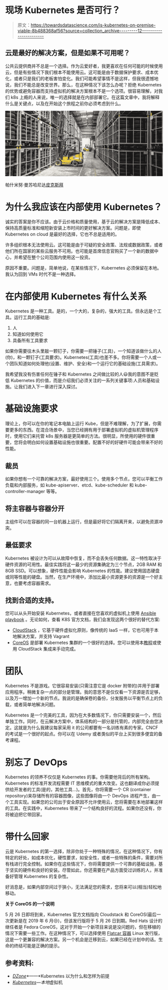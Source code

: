 # 现场 Kubernetes 是否可行？

> 原文：<https://towardsdatascience.com/is-kubernetes-on-premise-viable-8b488368af56?source=collection_archive---------12----------------------->

## 云是最好的解决方案，但是如果不可用呢？

公共云提供商并不总是一个选择。作为云爱好者，我更喜欢在任何可能的时候使用云，但是有些情况下我们根本不能使用云。这可能是由于数据保护要求、成本优化，或者只是我们的老板害怕变化。我们可能希望事情不是这样，但我很遗憾地说，我们不能总是改变世界。那么，在这种情况下该怎么办呢？拒绝 Kubernetes 的优势或避免容器而支持虚拟机的解决方案根本不是一个选项。很容易理解，对我们 k8s 上瘾的人来说，唯一的选择就是在内部部署它。在这篇文章中，我将解释什么是关键点，以及在开始这个旅程之前你必须考虑到什么。

![](img/1703669f7d01284a8461fe817f4693c5.png)

帕什米努·曼苏哈尼达[皮克斯拜](https://pixabay.com/it/?utm_source=link-attribution&utm_medium=referral&utm_campaign=image&utm_content=835340)

# 为什么我应该在内部使用 Kubernetes？

诚实的答案是你不应该。由于云价格和质量使用，基于云的解决方案是降低成本、保持高质量标准和缩短新安装上市时间的更好解决方案。问题是，即使 Kubernetes on cloud 是最好的选择，它也不总是适用的。

许多组织根本无法使用云。这可能是由于可疑的安全政策、法规或数据政策，或者他们所在国家的某些云服务不可用。也可能是首席信息官购买了一个新的数据中心，并希望在整个公司范围内使用这一投资。

原因不重要。问题是，简单地说，在某些情况下，Kubernetes 必须保留在本地。我认为回到 VMs 时代不是一种选择。

# 在内部使用 Kubernetes 有什么关系

Kubernetes 是一种工具。是的，一个大的，复杂的，强大的工具。但永远是个工具。运行工具的基础是:

1.  人
2.  知道如何使用它
3.  具备所有工具要求

如果你需要往木头里敲一颗钉子，你需要一把锤子(工具)，一个知道该做什么的人(你)，和一颗钉子(工具要求)。Kubernetes(工具)也差不多。你将需要一个人或一个团队知道如何处理他(设置、维护、安全)和一个运行它的基础设施(工具需求)。

我希望我没有伤害任何在锤子和 Kubernetes 之间做比较的人😃我的意图不是贬低 Kubernetes 的价值，而是介绍我们必须关注的一系列关键事项:人员和基础设施。让我们进入下一章进行深入探讨。

# 基础设施要求

理论上，你可以在你的笔记本电脑上运行 Kube，但是不难理解，为了扩展，你需要更多的东西。在混合场景中，当您已经拥有用于部署虚拟机的虚拟机管理程序时，使用它们来托管 k8s 服务器是更简单的方法。很明显，所使用的硬件很重要，您将会明白如何设置基础设施也很重要。配置不好的好硬件可能会带来不好的性能。

## 裁员

如果你想有一个可靠的解决方案，最好使用三个。使用多个节点，您可以平衡工作负载和内部服务，如 kube-apiserver、etcd、kube-scheduler 和 kube-controller-manager 等等。

## 将主容器与容器分开

主组件可以在容器的同一台机器上运行，但是最好将它们隔离开来，以避免资源冲突。

## 最低要求

Kubernetes 被设计为可以从故障中恢复，而不会丢失任何数据。这一特性取决于硬件资源的可用性。最佳实践将这一最少的资源集确定为三个节点，2GB RAM 和 8GB SSD。可以想象，硬件性能会影响 Kubernetes 的性能。建议使用固态硬盘或同等性能的硬盘。当然，在生产环境中，添加比最小资源更多的资源是一个好主意，也要考虑容器需求。

## 找到合适的支持。

您可以从头开始安装 Kubernetes，或者直接在您喜欢的虚拟机上使用 [Ansible playbook](https://github.com/apachecloudstack/k8s) 。无论如何，查看 K8S 官方文档，我们会发现这两个很好的替代方案:

*   [CloudStack](https://cloudstack.apache.org/) ，它基于硬件虚拟化原则，像传统的 IaaS 一样，它也可用于本地解决方案，并支持 Vagrant
*   [CoreOS](http://coreos.com/) 是部署 Kubernetes 集群的一个很好的选择。您可以使用本[教程](https://coreos.com/kubernetes/docs/1.6.1/index.html)或使用 CloudStack 集成来手动完成。

# 团队

Kubernetes 不是游戏。它很容易安装(只需注意它是 docker 附带的)并用于部署应用程序。稍微复杂一点的部分是管理。我的意思不是仅仅看一下资源是否足够，以及万一增加一个新的节点。我说的是确保卷的备份，分发服务以平衡节点上的负载，或者简单地解决问题。

Kubernetes 是一个完美的工具，因为在大多数情况下，你只需要安装一个，然后单独工作。同时，在云解决方案中，体系结构的一部分是托管的，内部完全由您决定。这就是为什么我建议每家采用 it 的公司都要有一名训练有素的专家。CNCF 的考试是一个很好的起点。你可以在 Udemy 或者类似的平台上买到很多便宜的备考课程。

# 别忘了 DevOps

Kubernetes 的领养不仅仅是 Kubernetes 的事。你需要他背后的所有架构。Kubernetes 的标准开发流程需要 IT 思维模式的重大改变。这也翻译成你必须提供给开发者的工具(是的，其他工具…)。首先，你将需要一个 CR (container repository)来存储所有的容器图像，这些图像将由一个 DevOps 进程产生，由一个工具实现。如果您的公司出于安全原因不允许使用云，您将需要在本地部署这样的工具。在实践中，Kubernetes 带来了一个结构良好的流程。如果你还没有，你将被迫把它带回家。

# 带什么回家

云是 Kubernetes 的第一选择，除非你处于一种特殊的情况，在这种情况下，你有特定的好处，如成本优化，硬性要求，如安全性，或者一些特殊的条件，需要对所有栈进行完全控制。如果你在这些情况下，你将需要提供一个可靠的基础设施，基于坚实的硬件和良好的安装。尽管如此，你还需要在产品方面受过训练的人，并准备好管理 Kubernetes 的复杂性。

好消息是，如果内部空间过于狭小，无法满足您的需求，您将来可以(相当)轻松地移动。

**关于 CoreOS 的一个说明**

5 月 26 日即将到来，Kubernetes 官方文档指向 Cloudstack 和 CoreOS(最后一次更新是在 2019 年 6 月😒)，但该发行版将于 5 月 26 日到期。Red Hats 设计的继任者是 Fedora CoreOS，这对于开始一个新项目来说是没问题的，但在移植的情况下需要一些工作。在这种情况下，可以选择使用 [Flatcar 容器](https://www.flatcar-linux.org/) Linux 发行版，这是一个更兼容的解决方案。另一个机会是迁移到云，如果已经在计划中的话。生命的终结可能是正确的提示。

## 参考资料:

*   [*DZone*](https://dzone.com/articles/kubernetes-on-premises-why-and-how)*——*Kubernetes 以为什么和怎样为前提
*   [*Kubernetes*](https://kubernetes.io/docs/setup/production-environment/on-premises-vm/)*—本地*虚拟机